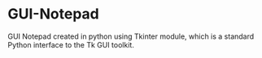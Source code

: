 # GUI-Notepad
GUI Notepad created in python using Tkinter module, which is a standard Python interface to the Tk GUI toolkit.
